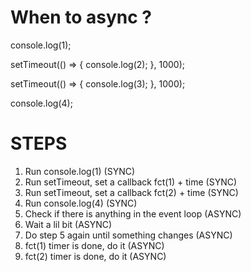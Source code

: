 # When to async ?

console.log(1);

setTimeout(() => {
  console.log(2);
}, 1000);

setTimeout(() => {
  console.log(3);
}, 1000);

console.log(4);



# STEPS

1. Run console.log(1) (SYNC)
2. Run setTimeout, set a callback fct(1) + time (SYNC)
3. Run setTimeout, set a callback fct(2) + time (SYNC)
4. Run console.log(4) (SYNC)
5. Check if there is anything in the event loop (ASYNC)
6. Wait a lil bit (ASYNC)
7. Do step 5 again until something changes (ASYNC)
8. fct(1) timer is done, do it (ASYNC)
9. fct(2) timer is done, do it (ASYNC)